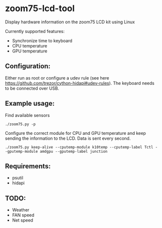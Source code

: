 # zoom75-lcd-tool
Display hardware information on the zoom75 LCD kit using Linux

Currently supported features:
- Synchronize time to keyboard 
- CPU temperature
- GPU temperature

## Configuration:

Either run as root or configure a udev rule (see here https://github.com/trezor/cython-hidapi#udev-rules).
The keyboard needs to be connected over USB.

## Example usage:
Find available sensors
```
./zoom75.py -p
```
Configure the correct module for CPU and GPU temperature and keep sending the information to the LCD. Data is sent every second.
```
./zoom75.py keep-alive --cputemp-module k10temp --cputemp-label Tctl --gputemp-module amdgpu --gputemp-label junction
```

## Requirements:
- psutil
- hidapi

## TODO:
- Weather
- FAN speed
- Net speed
